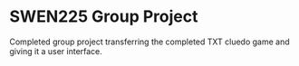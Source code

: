 # SWEN225 Group Project

Completed group project transferring the completed TXT cluedo game and giving it a user interface.

